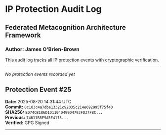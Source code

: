 ﻿# IP Protection Audit Log

## Federated Metacognition Architecture Framework
### Author: James O'Brien-Brown

This audit log tracks all IP protection events with cryptographic verification.

---

*No protection events recorded yet*

## Protection Event #25
**Date:** 2025-08-20 14:31:44 UTC  
**Commit:** `8c103c4a7dbe13321c92035c214e692995f75f40`  
**SHA256:** `ED74CB186D1D1104D499D4793FD37FBC...`  
**Previous:** `74611B8F9A5E4173...`  
**Verified:**  GPG Signed

---
